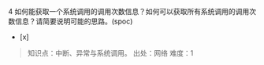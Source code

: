 4
如何能获取一个系统调用的调用次数信息？如何可以获取所有系统调用的调用次数信息？请简要说明可能的思路。(spoc)
- [x]  

> 知识点：中断、异常与系统调用。
> 出处：网络
> 难度：1
> 
